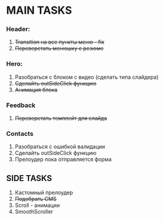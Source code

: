 # MAIN TASKS

### Header:

1. ~~Transition на все пункты меню - fix~~
2. ~~Переверстать менюшку с резюме~~

### Hero:

1. Разобраться с блоком с видео (сделать типа слайдера)
2. ~~Сделайть outSideClick функцию~~
3. ~~Анимация блока~~

### Feedback

1. ~~Переверстать темплейт для слайда~~

### Contacts

1. Разобраться с ошибкой валидации
2. Сделайть outSideClick функцию
3. Прелоудер пока отправляется форма

## SIDE TASKS

1. Кастомный прелоудер
2. ~~Подобрать CMS~~
3. Scroll - анимации
4. SmoothScroller
